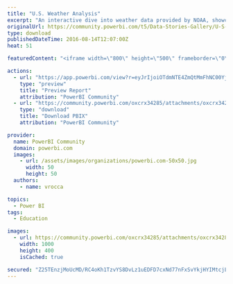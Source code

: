 ```yaml
---
title: "U.S. Weather Analysis"
excerpt: "An interactive dive into weather data provided by NOAA, showcasing Average High and Low Temperatures across the United States from 2010 through 2016"
originalUrl: https://community.powerbi.com/t5/Data-Stories-Gallery/U-S-Weather-Analysis/m-p/58483
type: download
publishedDateTime: 2016-08-14T12:07:00Z
heat: 51

featuredContent: "<iframe width=\"800\" height=\"500\" frameborder=\"0\" src=\"https://app.powerbi.com/view?r=eyJrIjoiOTdmNTE4ZmQtMmFhNC00YjYzLWJjYWYtOGZjZmY2MDZhMThlIiwidCI6IjIxNGMwNTM2LTljNTctNDg1ZC05YTQ1LWZlMjFlYTYyZGExYiIsImMiOjN9\"></iframe>"

actions:
  - url: "https://app.powerbi.com/view?r=eyJrIjoiOTdmNTE4ZmQtMmFhNC00YjYzLWJjYWYtOGZjZmY2MDZhMThlIiwidCI6IjIxNGMwNTM2LTljNTctNDg1ZC05YTQ1LWZlMjFlYTYyZGExYiIsImMiOjN9"
    type: "preview"
    title: "Preview Report"
    attribution: "PowerBI Community"
  - url: "https://community.powerbi.com/oxcrx34285/attachments/oxcrx34285/DataStoriesGallery/229/2/Weather%20Analysis%20v2.pbix"
    type: "download"
    title: "Download PBIX"
    attribution: "PowerBI Community"

provider:
  name: PowerBI Community
  domain: powerbi.com
  images:
    - url: /assets/images/organizations/powerbi.com-50x50.jpg
      width: 50
      height: 50
  authors:
    - name: vrocca

topics:
  - Power BI
tags:
  - Education

images:
  - url: https://community.powerbi.com/oxcrx34285/attachments/oxcrx34285/DataStoriesGallery/229/1/Weather2.jpg
    width: 1000
    height: 400
    isCached: true

secured: "Z25TEnzjMoUcMD/RC4oKh1TzvYS8DvLz1uEDFD7cxNd77nFxSvYkjHYIMtcjLm5IMb27gtMfZAE7AY0H5oHZ7A9pCLgPKGYonL4Hrx46GfbYVFgGCwIPlqk1dNNbTrBbBtxpuYUvnESdKmhrzUbRhbS7u2/8x5u3/Ma0AdwAkgfhXdT+P8HvlcnY9+6qu3k7kIPfhrBfiVJpT/73TLFGYjrCEVsJ74+jUcL/aAv34sF8a5Gl0h3LDseIwO4Gx4PM9XgCrt5lxr71J7g14R8bfFPnL2h5CvRc9FNr5PAG1D9JOONvgn3btNBvbQvyiQDBqq4XgUNMmAkmEBUTCYqE1X493777IeOF0Jb/hMAaOsZFWGcPKhtidsTYOPmV2wKcSmJ8q9LOgUpAj9kRBtd+JmJu/BWy3V5vcq4NOtao+04=;XbpjOEa/gDO/Ype3QNcb4w=="
---
```


